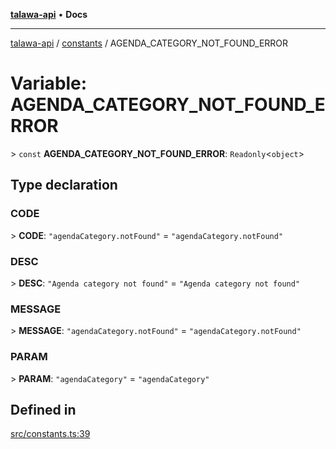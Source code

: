 [**talawa-api**](../../README.md) • **Docs**

***

[talawa-api](../../modules.md) / [constants](../README.md) / AGENDA\_CATEGORY\_NOT\_FOUND\_ERROR

# Variable: AGENDA\_CATEGORY\_NOT\_FOUND\_ERROR

\> `const` **AGENDA\_CATEGORY\_NOT\_FOUND\_ERROR**: `Readonly`\<`object`\>

## Type declaration

### CODE

\> **CODE**: `"agendaCategory.notFound"` = `"agendaCategory.notFound"`

### DESC

\> **DESC**: `"Agenda category not found"` = `"Agenda category not found"`

### MESSAGE

\> **MESSAGE**: `"agendaCategory.notFound"` = `"agendaCategory.notFound"`

### PARAM

\> **PARAM**: `"agendaCategory"` = `"agendaCategory"`

## Defined in

[src/constants.ts:39](https://github.com/PalisadoesFoundation/talawa-api/blob/92443bb6a5ff3ed66457149a509401986a82e570/src/constants.ts#L39)

